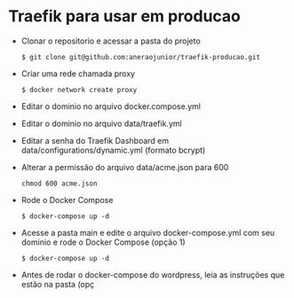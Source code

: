 # Traefik para usar em producao

- Clonar o repositorio e acessar a pasta do projeto

      $ git clone git@github.com:aneraojunior/traefik-producao.git
               
- Criar uma rede chamada proxy

      $ docker network create proxy
      
- Editar o dominio no arquivo docker.compose.yml
- Editar o dominio no arquivo data/traefik.yml
- Editar a senha do Traefik Dashboard em data/configurations/dynamic.yml (formato bcrypt)
- Alterar a permissão do arquivo data/acme.json para 600

      chmod 600 acme.json
      
- Rode o Docker Compose

      $ docker-compose up -d
      
- Acesse a pasta main e edite o arquivo docker-compose.yml com seu dominio e rode o Docker Compose (opção 1)

      $ docker-compose up -d

- Antes de rodar o docker-compose do wordpress, leia as instruções que estão na pasta (opç
